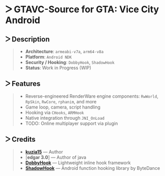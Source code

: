 # ᐳ GTAVC-Source for GTA: Vice City Android

## ᐳ Description
> * **Architecture**: `armeabi-v7a`, `arm64-v8a`  
> * **Platform**: `Android NDK`  
> * **Security / Hooking**: `DobbyHook`, `ShadowHook`  
> * **Status**: Work in Progress (WIP)

## ᐳ Features
> * Reverse-engineered RenderWare engine components: `RwWorld`, `RpSkin`, `RwCore`, `rphanim`, and more  
> * Game loop, camera, script handling  
> * Hooking via `CHooks`, `ARMHook`  
> * Native integration through `JNI_OnLoad`  
> * TODO: Online multiplayer support via plugin

## ᐳ Credits
> - [**kuzia15**](https://github.com/kuzia15) — Author
> - [**edgar 3.0**] — Author of java
> - [**DobbyHook**](https://github.com/jmpews/Dobby) — Lightweight inline hook framework  
> - [**ShadowHook**](https://github.com/bytedance/ShadowHook) — Android function hooking library by ByteDance
